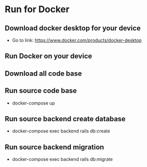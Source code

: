 # Run for Docker

## Download docker desktop for your device
- Go to link: https://www.docker.com/products/docker-desktop

## Run Docker on your device

## Download all code base

## Run source code base
- docker-compose up

## Run source backend create database
- docker-compose exec backend rails db:create

## Run source backend migration
- docker-compose exec backend rails db:migrate
